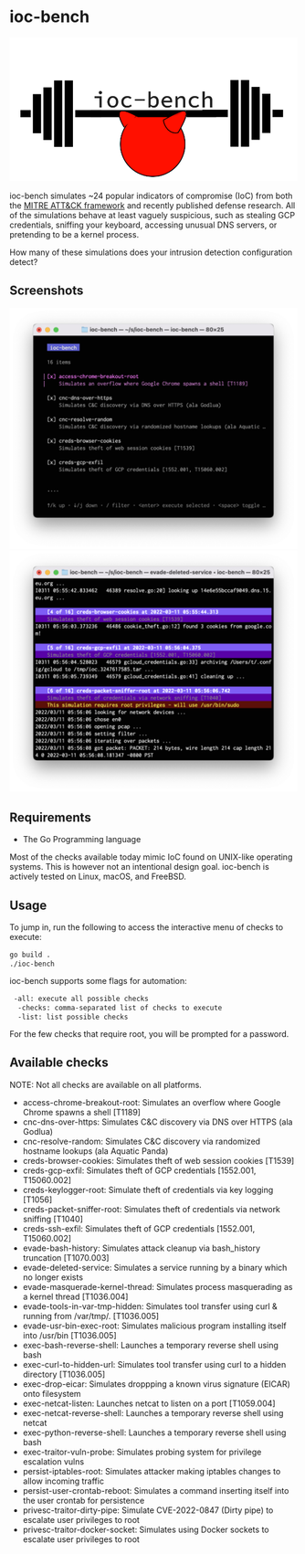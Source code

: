 # ioc-bench

![logo](./images/logo.png)

ioc-bench simulates ~24 popular indicators of compromise (IoC) from both the [MITRE ATT&CK framework](https://attack.mitre.org/) and recently published defense research. All of the simulations behave at least vaguely suspicious, such as stealing GCP credentials, sniffing your keyboard, accessing unusual DNS servers, or pretending to be a kernel process.

How many of these simulations does your intrusion detection configuration detect?

## Screenshots

![choices](./images/ioc-choices.png)
![running](./images/ioc-running.png)

## Requirements

* The Go Programming language

Most of the checks available today mimic IoC found on UNIX-like operating systems. This is however not an intentional design goal. ioc-bench is actively tested on Linux, macOS, and FreeBSD.

## Usage

To jump in, run the following to access the interactive menu of checks to execute:

```shell
go build .
./ioc-bench
```

ioc-bench supports some flags for automation:

```shell
 -all: execute all possible checks
  -checks: comma-separated list of checks to execute
  -list: list possible checks
```

For the few checks that require root, you will be prompted for a password.

## Available checks

NOTE: Not all checks are available on all platforms.

* access-chrome-breakout-root: Simulates an overflow where Google Chrome spawns a shell [T1189]
* cnc-dns-over-https: Simulates C&C discovery via DNS over HTTPS (ala Godlua)
* cnc-resolve-random: Simulates C&C discovery via randomized hostname lookups (ala Aquatic Panda)
* creds-browser-cookies: Simulates theft of web session cookies [T1539]
* creds-gcp-exfil: Simulates theft of GCP credentials [1552.001, T15060.002]
* creds-keylogger-root: Simulate theft of credentials via key logging [T1056]
* creds-packet-sniffer-root: Simulates theft of credentials via network sniffing [T1040]
* creds-ssh-exfil: Simulates theft of GCP credentials [1552.001, T15060.002]
* evade-bash-history: Simulates attack cleanup via bash_history truncation [T1070.003]
* evade-deleted-service: Simulates a service running by a binary which no longer exists
* evade-masquerade-kernel-thread: Simulates process masquerading as a kernel thread [T1036.004]
* evade-tools-in-var-tmp-hidden: Simulates tool transfer using curl & running from /var/tmp/. [T1036.005]
* evade-usr-bin-exec-root: Simulates malicious program installing itself into /usr/bin [T1036.005]
* exec-bash-reverse-shell: Launches a temporary reverse shell using bash
* exec-curl-to-hidden-url: Simulates tool transfer using curl to a hidden directory [T1036.005]
* exec-drop-eicar: Simulates droppping a known virus signature (EICAR) onto filesystem
* exec-netcat-listen: Launches netcat to listen on a port [T1059.004]
* exec-netcat-reverse-shell: Launches a temporary reverse shell using netcat
* exec-python-reverse-shell: Launches a temporary reverse shell using bash
* exec-traitor-vuln-probe: Simulates probing system for privilege escalation vulns
* persist-iptables-root: Simulates attacker making iptables changes to allow incoming traffic
* persist-user-crontab-reboot: Simulates a command inserting itself into the user crontab for persistence
* privesc-traitor-dirty-pipe: Simulate CVE-2022-0847 (Dirty pipe) to escalate user privileges to root
* privesc-traitor-docker-socket: Simulates using Docker sockets to escalate user privileges to root
